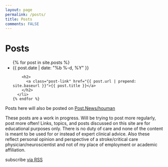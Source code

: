```yaml
---
layout: page
permalink: /posts/
title: Posts
comments: FALSE
---
```


  <h1 class="page-heading">Posts</h1>

  <ul class="post-list">
    {% for post in site.posts %}
      <li>
        <span class="post-meta">{{ post.date | date: "%b %-d, %Y" }}</span>

        <h2>
          <a class="post-link" href="{{ post.url | prepend: site.baseurl }}">{{ post.title }}</a>
        </h2>
      </li>
    {% endfor %}
  </ul>

Posts here will also be posted on [Post.News/houman](https://post.news/houman)

These posts are a work in progress. Will be trying to post more regularly, post more often! Links, topics, and posts discussed on this site are for educational purposes only. There is no duty of care and none of the content is meant to be used for or instead of expert clinical advice. Also these reflect personal opinion and perspective of a stroke/critical care physician/neuroscientist and not of my place of employment or academic affiliation.

  <p class="rss-subscribe">subscribe <a href="{{ "/feed.xml" | prepend: site.baseurl }}">via RSS</a></p>
